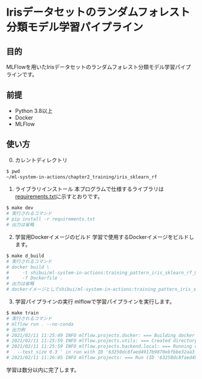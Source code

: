 # Irisデータセットのランダムフォレスト分類モデル学習パイプライン

## 目的

MLFlowを用いたIrisデータセットのランダムフォレスト分類モデル学習パイプラインです。

## 前提

- Python 3.8以上
- Docker
- MLFlow

## 使い方

0. カレントディレクトリ

```sh
$ pwd
~/ml-system-in-actions/chapter2_training/iris_sklearn_rf
```

1. ライブラリインストール
本プログラムで仕様するライブラリは[requirements.txt](./requirements.txt)に示すとおりです。

```sh
$ make dev
# 実行されるコマンド
# pip install -r requirements.txt
# 出力は省略
```

2. 学習用Dockerイメージのビルド
学習で使用するDockerイメージをビルドします。

```sh
$ make d_build
# 実行されるコマンド
# docker build \
#     -t shibui/ml-system-in-actions:training_pattern_iris_sklearn_rf_0.0.1 \
#     -f Dockerfile .
# 出力は省略
# dockerイメージとしてshibui/ml-system-in-actions:training_pattern_iris_sklearn_rf_0.0.1がビルドされます。
```

3. 学習パイプラインの実行
mlflowで学習パイプラインを実行します。

```sh
$ make train
# 実行されるコマンド
# mlflow run . --no-conda
# 出力例
# 2021/02/11 11:25:49 INFO mlflow.projects.docker: === Building docker image iris_sklearn_rf:6fa928e ===
# 2021/02/11 11:25:59 INFO mlflow.projects.utils: === Created directory /var/folders/v8/bvkzgn8j1ws6y76t4z5nt6280000gn/T/tmpmr52x6kk for downloading remote URIs passed to arguments of type 'path' ===
# 2021/02/11 11:25:59 INFO mlflow.projects.backend.local: === Running command 'docker run --rm -v /Users/shibuiyuusuke/book/ml-system-in-actions/chapter2_training/iris_sklearn_rf/mlruns:/mlflow/tmp/mlruns -v /Users/shibuiyuusuke/book/ml-system-in-actions/chapter2_training_patterns/iris_sklearn_rf/mlruns/0/63250dc8faed4917b9870ebfbbe32aa3/artifacts:/Users/shibuiyuusuke/book/ml-system-in-actions/chapter2_training_patterns/iris_sklearn_rf/mlruns/0/63250dc8faed4917b9870ebfbbe32aa3/artifacts -e MLFLOW_RUN_ID=63250dc8faed4917b9870ebfbbe32aa3 -e MLFLOW_TRACKING_URI=file:///mlflow/tmp/mlruns -e MLFLOW_EXPERIMENT_ID=0 iris_sklearn_rf:6fa928e python -m iris_train \
#   --test_size 0.3 ' in run with ID '63250dc8faed4917b9870ebfbbe32aa3' ===
# 2021/02/11 11:26:05 INFO mlflow.projects: === Run (ID '63250dc8faed4917b9870ebfbbe32aa3') succeeded ===
```

学習は数分以内に完了します。
